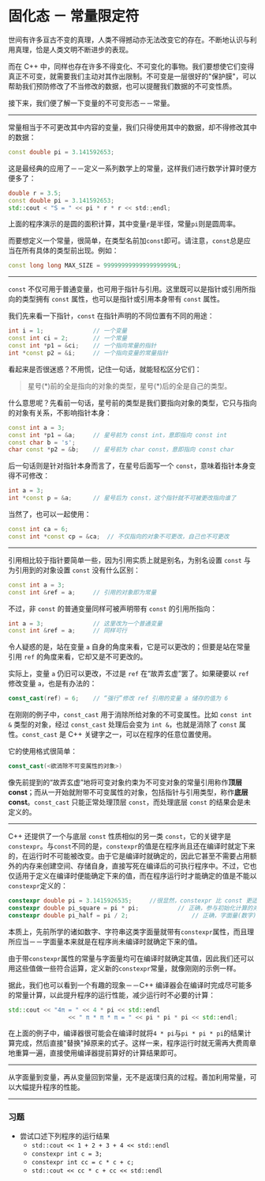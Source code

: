 # 固化态 － 常量限定符

世间有许多亘古不变的真理，人类不得撼动亦无法改变它的存在。不断地认识与利用真理，恰是人类文明不断进步的表现。

而在 C++ 中，同样也存在许多不得变化、不可变化的事物。我们要想使它们变得真正不可变，就需要我们主动对其作出限制。不可变是一层很好的"保护膜"，可以帮助我们预防修改了不当修改的数据，也可以提醒我们数据的不可变性质。

接下来，我们便了解一下变量的不可变形态－－常量。

------

常量相当于不可更改其中内容的变量，我们只得使用其中的数据，却不得修改其中的数据：

```cpp
const double pi = 3.141592653;
```

这是最经典的应用了－－定义一系列数学上的常量，这样我们进行数学计算时便方便多了：

```cpp
double r = 3.5;
const double pi = 3.141592653;
std::cout < "S = " << pi * r * r << std:;endl;
```

上面的程序演示的是圆的面积计算，其中变量```r```是半径，常量```pi```则是圆周率。

而要想定义一个常量，很简单，在类型名前加```const```即可。请注意，```const```总是应当在所有具体的类型前出现。例如：

```cpp
const long long MAX_SIZE = 99999999999999999999L;
```

------

```const``` 不仅可用于普通变量，也可用于指针与引用。这里既可以是指针或引用所指向的类型拥有 ```const``` 属性，也可以是指针或引用本身带有 ```const``` 属性。

我们先来看一下指针，```const``` 在指针声明的不同位置有不同的用途：

```cpp
int i = 1;				// 一个变量
const int ci = 2;		// 一个常量
const int *p1 = &ci;	// 一个指向常量的指针
int *const p2 = &i;		// 一个指向变量的常量指针
```

看起来是否很迷惑？不用慌，记住一句话，就能轻松区分它们：

> 星号(\*)前的全是指向的对象的类型，星号(\*)后的全是自己的类型。

什么意思呢？先看前一句话，星号前的类型是我们要指向对象的类型，它只与指向的对象有关系，不影响指针本身：

```cpp
const int a = 3;
const int *p1 = &a;		// 星号前为 const int，意即指向 const int
const char b = 's';
char const *p2 = &b;	// 星号前为 char const，意即指向 const char
```

后一句话则是针对指针本身而言了，在星号后面写一个 ```const```，意味着指针本身变得不可修改：

```cpp
int a = 3;
int *const p = &a;		// 星号后为 const，这个指针就不可被更改指向谁了
```

当然了，也可以一起使用：

```cpp
const int ca = 6;
const int *const cp = &ca;	// 不仅指向的对象不可更改，自己也不可更改
```

------

引用相比较于指针要简单一些，因为引用实质上就是别名，为别名设置 ```const``` 与为引用到的对象设置 ```const``` 没有什么区别：

```cpp
const int a = 3;
const int &ref = a;		// 引用的对象即为常量
```

不过，非 ```const``` 的普通变量同样可被声明带有 ```const``` 的引用所指向：

```cpp
int a = 3;				// 这里改为一个普通变量
const int &ref = a;		// 同样可行
```

令人疑惑的是，站在变量 ```a``` 自身的角度来看，它是可以更改的；但要是站在常量引用 ```ref``` 的角度来看，它却又是不可更改的。

实际上，变量 ```a``` 仍旧可以更改，不过是 ```ref``` 在“故弄玄虚”罢了。如果硬要以 ```ref``` 修改变量 ```a```，也是有办法的：

```cpp
const_cast(ref) = 6;	// “强行”修改 ref 引用的变量 a 储存的值为 6
```

在刚刚的例子中，```const_cast``` 用于消除所给对象的不可变属性。比如 ```const int &``` 类型的对象，经过 ```const_cast``` 处理后会变为 ```int &```，也就是消除了 ```const``` 属性。```const_cast``` 是 C++ 关键字之一，可以在程序的任意位置使用。

它的使用格式很简单：

```cpp
const_cast(<欲消除不可变属性的对象>)
```

像先前提到的“故弄玄虚”地将可变对象约束为不可变对象的常量引用称作**顶层 const**；而从一开始就附带不可变属性的对象，包括指针与引用类型，称作**底层 const**。```const_cast``` 只能正常处理顶层 ```const```，而处理底层 ```const``` 的结果会是未定义的。

------

C++ 还提供了一个与底层 ```const``` 性质相似的另一类 ```const```，它的关键字是```constexpr```。与```const```不同的是，```constexpr```的值是在程序尚且还在编译时就定下来的，在运行时不可能被改变。由于它是编译时就确定的，因此它甚至不需要占用额外的内存来创建空间、存储自身，直接写死在编译后的可执行程序中。不过，它也仅适用于定义在编译时便能确定下来的值，而在程序运行时才能确定的值是不能以```constexpr```定义的：

```cpp
constexpr double pi = 3.1415926535;		//很显然，constexpr 比 const 更适合表达数学常量
constexpr double pi_square = pi * pi;			// 正确，参与初始化计算的对象均为 constexpr
constexpr double pi_half = pi / 2;					// 正确，字面量(数字)同样也相当于 constexpr
```

本质上，先前所学的诸如数字、字符串这类字面量就带有```constexpr```属性，而且理所应当－－字面量本来就是在程序尚未编译时就确定下来的值。

由于带```constexpr```属性的常量与字面量均可在编译时就确定其值，因此我们还可以用这些值做一些符合运算，定义新的```constexpr```常量，就像刚刚的示例一样。

据此，我们也可以看到一个有趣的现象－－C++ 编译器会在编译时完成尽可能多的常量计算，以此提升程序的运行性能，减少运行时不必要的计算：

```cpp
std::cout << "4π = " << 4 * pi << std::endl
                 << " π * π * π = " << pi * pi * pi << std::endl;
```

在上面的例子中，编译器很可能会在编译时就将```4 * pi```与```pi * pi * pi```的结果计算完成，然后直接"替换"掉原来的式子。这样一来，程序运行时就无需再大费周章地重算一遍，直接使用编译器提前算好的计算结果即可。

------

从字面量到变量，再从变量回到常量，无不是返璞归真的过程。善加利用常量，可以大幅提升程序的性能。

------

### 习题

- 尝试口述下列程序的运行结果
    - ```std::cout << 1 + 2 + 3 + 4 << std::endl```
    - ```constexpr int c = 3;```
    - ```constexpr int cc = c * c + c;```
    - ```std::cout << cc * c + cc << std::endl```

